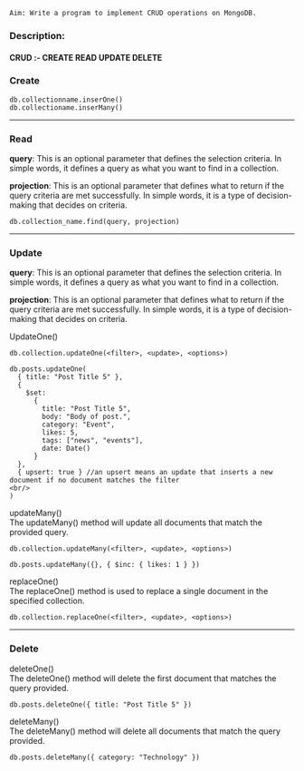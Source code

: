 ```
Aim: Write a program to implement CRUD operations on MongoDB.
```

<h3>Description: </h3>

<h4> CRUD :- CREATE READ UPDATE DELETE</h4>

### Create

```
db.collectionname.inserOne()
db.collectioname.inserMany()
```

<hr/>

### Read<br/>
**query**: This is an optional parameter that defines the selection criteria. In simple words, it defines a query as what you want to find in a collection.<br/>

**projection**: This is an optional parameter that defines what to return if the query criteria are met successfully. In simple words, it is a type of decision-making that decides on criteria.

```
db.collection_name.find(query, projection)  
```

<hr/>

### Update<br/>
**query**: This is an optional parameter that defines the selection criteria. In simple words, it defines a query as what you want to find in a collection.<br/>

**projection**: This is an optional parameter that defines what to return if the query criteria are met successfully. In simple words, it is a type of decision-making that decides on criteria.

UpdateOne()
```
db.collection.updateOne(<filter>, <update>, <options>)
```

```
db.posts.updateOne( 
  { title: "Post Title 5" }, 
  {
    $set: 
      {
        title: "Post Title 5",
        body: "Body of post.",
        category: "Event",
        likes: 5,
        tags: ["news", "events"],
        date: Date()
      }
  }, 
  { upsert: true } //an upsert means an update that inserts a new document if no document matches the filter
<br/>
)
```



updateMany()<br/>
The updateMany() method will update all documents that match the provided query.

```
db.collection.updateMany(<filter>, <update>, <options>)
```

```
db.posts.updateMany({}, { $inc: { likes: 1 } })
```

replaceOne()<br/>
The replaceOne() method is used to replace a single document in the specified collection.
```
db.collection.replaceOne(<filter>, <update>, <options>)
```

<hr/>

### Delete

deleteOne()<br/>
The deleteOne() method will delete the first document that matches the query provided.

```
db.posts.deleteOne({ title: "Post Title 5" })
```

deleteMany()<br/>
The deleteMany() method will delete all documents that match the query provided.


```
db.posts.deleteMany({ category: "Technology" })
```